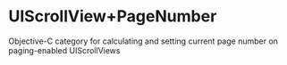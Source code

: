 UIScrollView+PageNumber
=======================

Objective-C category for calculating and setting current page number on paging-enabled UIScrollViews

